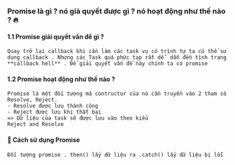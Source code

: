 ### Promise là gì ? nó giả quyết được gì ? nó hoạt động như thế nào ? :fire: 
#### 1.1 Promise giải quyết vấn để gì ? 
    Quay trở lại callback khi cần làm các task vụ có trình tự ta có thể sử dụng callback . Nhưng các Task quá phức tạp rất dễ  dẫn đến tình trạng **callback hell** . Để giải quyết vấn đề này chính ta có promise 
#### 1.2 Promise hoạt động như thế nào  ? 
    Promise là một đối tượng mà contructor của nó cần truyền vào 2 tham số Resolve, Reject.
    - Resolve được lưu thành công 
    - Reject được lưu khi thất bại 
    => Dữ liệu của task sẽ được lưu vào theo kiểu 
    Reject and Resolve
#### :construction_worker: Cách sử dụng Promise
    Đối tượng promise . then() lấy dữ liệu ra .catch() lấy dữ liệu bị lỗi 